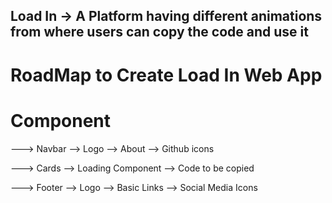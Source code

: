 ## Load In -> A Platform having different animations from where users can copy the code and use it

# RoadMap to Create Load In Web App

# Component

---> Navbar
--> Logo
--> About
--> Github icons

---> Cards
--> Loading Component
--> Code to be copied

---> Footer
--> Logo
--> Basic Links
--> Social Media Icons
